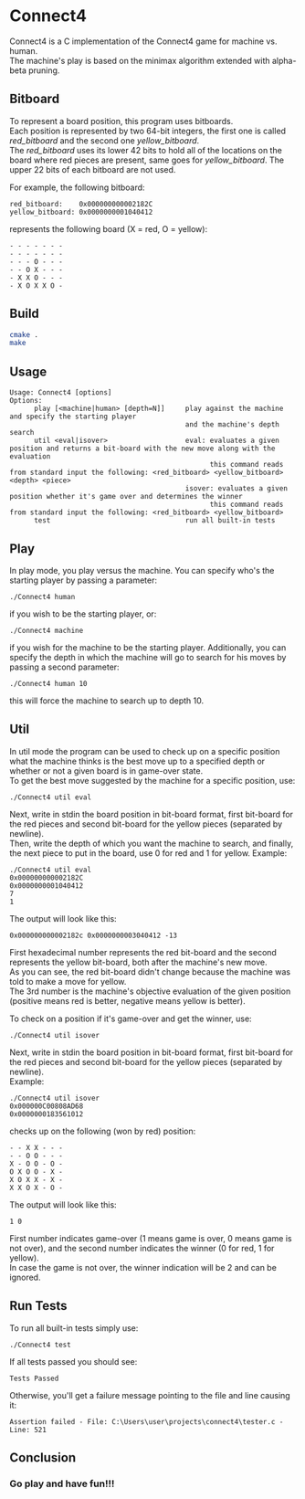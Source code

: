 # Connect4

Connect4 is a C implementation of the Connect4 game for machine vs. human.<br/>
The machine's play is based on the minimax algorithm extended with alpha-beta pruning.


## Bitboard

To represent a board position, this program uses bitboards.<br/>
Each position is represented by two 64-bit integers, the first one is called *red_bitboard* and the second one *yellow_bitboard*.<br/>
The *red_bitboard* uses its lower 42 bits to hold all of the locations on the board where red pieces are present, same goes for *yellow_bitboard*. The upper 22 bits of each bitboard are not used.<br/>

For example, the following bitboard:

```
red_bitboard:    0x000000000002182C
yellow_bitboard: 0x0000000001040412
```

represents the following board (X = red, O = yellow):

```
- - - - - - -
- - - - - - -
- - - O - - -
- - O X - - -
- X X O - - -
- X O X X O -
```

## Build

```bash
cmake .
make
```

## Usage
```
Usage: Connect4 [options]
Options:
      play [<machine|human> [depth=N]]     play against the machine and specify the starting player
                                           and the machine's depth search
      util <eval|isover>                   eval: evaluates a given position and returns a bit-board with the new move along with the evaluation
                                                 this command reads from standard input the following: <red_bitboard> <yellow_bitboard> <depth> <piece>
                                           isover: evaluates a given position whether it's game over and determines the winner
                                                 this command reads from standard input the following: <red_bitboard> <yellow_bitboard>
      test                                 run all built-in tests
```

## Play

In play mode, you play versus the machine.
You can specify who's the starting player by passing a parameter:

```
./Connect4 human
```

if you wish to be the starting player, or:

```
./Connect4 machine
```

if you wish for the machine to be the starting player.
Additionally, you can specify the depth in which the machine will go to search for his moves by passing a second parameter:

```
./Connect4 human 10
```

this will force the machine to search up to depth 10.

## Util

In util mode the program can be used to check up on a specific position what the machine thinks is the best move up to a specified depth
or whether or not a given board is in game-over state.<br/>
To get the best move suggested by the machine for a specific position, use:

```
./Connect4 util eval
```

Next, write in stdin the board position in bit-board format, first bit-board for the red pieces and second bit-board for the yellow pieces (separated by newline).<br/>
Then, write the depth of which you want the machine to search, and finally, the next piece to put in the board, use 0 for red and 1 for yellow.
Example:

```
./Connect4 util eval
0x000000000002182C
0x0000000001040412
7
1
```

The output will look like this:

```
0x000000000002182c 0x0000000003040412 -13
```

First hexadecimal number represents the red bit-board and the second represents the yellow bit-board, both after the machine's new move.<br/>
As you can see, the red bit-board didn't change because the machine was told to make a move for yellow.<br/>
The 3rd number is the machine's objective evaluation of the given position (positive means red is better, negative means yellow is better).<br/>

To check on a position if it's game-over and get the winner, use:

```
./Connect4 util isover
```

Next, write in stdin the board position in bit-board format, first bit-board for the red pieces and second bit-board for the yellow pieces (separated by newline).<br/>
Example:

```
./Connect4 util isover
0x000000C00808AD68
0x0000000183561012
```

checks up on the following (won by red) position:

```
- - X X - - -
- - O O - - -
X - O O - O -
O X O O - X -
X O X X - X -
X X O X - O -
```

The output will look like this:

```
1 0
```

First number indicates game-over (1 means game is over, 0 means game is not over), and the second number indicates the winner (0 for red, 1 for yellow).<br/>
In case the game is not over, the winner indication will be 2 and can be ignored.


## Run Tests

To run all built-in tests simply use:

```
./Connect4 test
```

If all tests passed you should see:

```
Tests Passed
```

Otherwise, you'll get a failure message pointing to the file and line causing it:

```
Assertion failed - File: C:\Users\user\projects\connect4\tester.c - Line: 521
```

## Conclusion
### Go play and have fun!!!